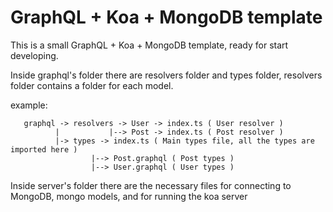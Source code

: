 # GraphQL + Koa + MongoDB template

This is a small GraphQL + Koa + MongoDB template, ready for start developing.

Inside graphql's folder there are resolvers folder and types folder, resolvers folder contains a folder for each model.

example:

       graphql -> resolvers -> User -> index.ts ( User resolver )
              |           |--> Post -> index.ts ( Post resolver )
              |-> types -> index.ts ( Main types file, all the types are imported here )
                      |--> Post.graphql ( Post types )
                      |--> User.graphql ( User types )
                
Inside server's folder there are the necessary files for connecting to MongoDB, mongo models, and for running the koa server

